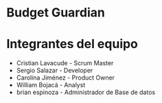 # Budget Guardian

# Integrantes del equipo

- Cristian Lavacude - Scrum Master
- Sergio Salazar - Developer
- Carolina Jiménez - Product Owner
- William Bojacá - Analyst
- brian espinoza - Administrador de Base de datos 

